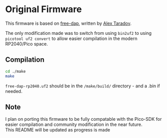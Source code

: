 # Original Firmware
This firmware is based on [free-dap](https://github.com/ataradov/free-dap), 
written by [Alex Taradov](https://github.com/ataradov).  

The only modification made was to switch from using `bin2uf2` to using 
`picotool uf2 convert` to allow easier compilation in the modern RP2040/Pico
space.

## Compilation
```sh
cd ./make
make
```
`free-dap-rp2040.uf2` should be in the `/make/build/` directory - and a .bin
if needed.

## Note
I plan on porting this firmware to be fully compatable with the Pico-SDK
for easier compilation and community modification in the near future.  
This README will be updated as progress is made
